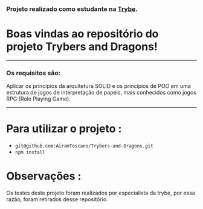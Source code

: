 
### Projeto realizado como estudante na [Trybe](https://www.betrybe.com/).

# Boas vindas ao repositório do projeto Trybers and Dragons!
---

### Os requisitos são:

Aplicar os princípios da arquitetura SOLID e os princípios de POO em uma estrutura de jogos de interpretação de papéis, mais conhecidos como jogos RPG (Role Playing Game).

---
 
# Para utilizar o projeto :
- `git@github.com:AiramToscano/Trybers-and-Dragons.git`
- `npm install`


# Observações :
Os testes deste projeto foram realizados por especialista da trybe, por essa razão, foram retirados desse repositório.


